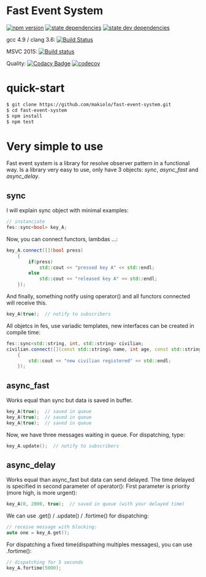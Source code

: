 # Fast Event System
[![npm version](https://badge.fury.io/js/fast-event-system.svg)](https://badge.fury.io/js/fast-event-system) [![state dependencies](https://david-dm.org/makiolo/fast-event-system.svg)](https://david-dm.org/makiolo/fast-event-system) [![state dev dependencies](https://david-dm.org/makiolo/fast-event-system/dev-status.svg)](https://david-dm.org/makiolo/fast-event-system?type=dev)

gcc 4.9 / clang 3.6: [![Build Status](https://travis-ci.org/makiolo/fast-event-system.svg?branch=master)](https://travis-ci.org/makiolo/fast-event-system)

MSVC 2015: [![Build status](https://ci.appveyor.com/api/projects/status/oatw9c59rlbwa98t?svg=true)](https://ci.appveyor.com/project/makiolo/fast-event-system)

Quality: [![Codacy Badge](https://api.codacy.com/project/badge/Grade/2e9ae48a56e946e3b91c891f06eeb7b9)](https://www.codacy.com/app/makiolo/fast-event-system?utm_source=github.com&amp;utm_medium=referral&amp;utm_content=makiolo/fast-event-system&amp;utm_campaign=Badge_Grade) [![codecov](https://codecov.io/gh/makiolo/fast-event-system/branch/master/graph/badge.svg)](https://codecov.io/gh/makiolo/fast-event-system)

# quick-start
```bash
$ git clone https://github.com/makiolo/fast-event-system.git
$ cd fast-event-system
$ npm install
$ npm test
```

# Very simple to use
Fast event system is a library for resolve observer pattern in a functional way. Is a library very easy to use, only have 3 objects: *sync*, *async_fast* and *async_delay*.
## sync
I will explain sync object with minimal examples:
```cpp
// instanciate
fes::sync<bool> key_A;
```
Now, you can connect functors, lambdas ...:
```cpp
key_A.connect([](bool press)
	{
		if(press)
			std::cout << "pressed key A" << std::endl;
		else
			std::cout << "released key A" << std::endl;
	});
```
And finally, something notify using operator() and all functors connected will receive this.
```cpp
key_A(true);  // notify to subscribers
```
All objetcs in fes, use variadic templates, new interfaces can be created in compile time:
```cpp
fes::sync<std::string, int, std::string> civilian;
civilian.connect([](const std::string& name, int age, const std::string& country)
	{
		std::cout << "new civilian registered" << std::endl;
	});
```
## async_fast
Works equal than sync but data is saved in buffer.
```cpp
key_A(true);  // saved in queue
key_A(true);  // saved in queue
key_A(true);  // saved in queue
```
Now, we have three messages waiting in queue. For dispatching, type:
```cpp
key_A.update();  // notify to subscribers
```
## async_delay
Works equal than async_fast but data can send delayed.
The time delayed is specified in second parameter of operator():
First parameter is priority (more high, is more urgent):
```cpp
key_A(0, 2000, true);  // saved in queue (with your delayed time)
```
We can use .get() / .update() / .fortime() for dispatching:
```cpp
// receive message with blocking:
auto one = key_A.get();
```
For dispatching a fixed time(dispathing multiples messages), you can use .fortime():
```cpp
// dispatching for 5 seconds
key_A.fortime(5000);
```
